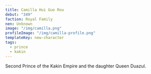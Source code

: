 ```yaml
---
title: Camilla Hui Guo Rou
debut: "349"
faction: Royal Family
nen: Unknown
image: "/img/camilla.png"
profileImage: "/img/camilla-profile.png"
templateKey: new-character
tags:
  - prince
  - kakin
---
```


Second Prince of the Kakin Empire and the daughter Queen Duazul.
